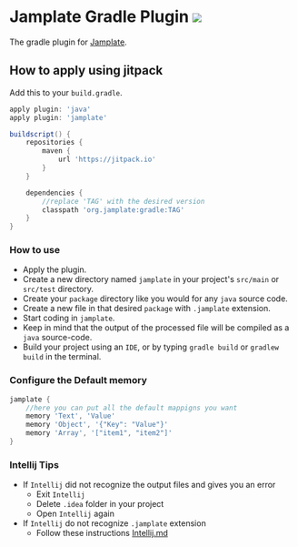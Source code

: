 # Jamplate Gradle Plugin [![](https://jitpack.io/v/org.jamplate/gradle.svg)](https://jitpack.io/#org.jamplate/gradle)

The gradle plugin for [Jamplate](https://github.com/jamplate/processor).

## How to apply using jitpack

Add this to your `build.gradle`.

```groovy
apply plugin: 'java'
apply plugin: 'jamplate'

buildscript() {
	repositories {
		maven {
			url 'https://jitpack.io'
		}
	}

	dependencies {
		//replace 'TAG' with the desired version
		classpath 'org.jamplate:gradle:TAG'
	}
}
```

### How to use

- Apply the plugin.
- Create a new directory named `jamplate` in your project's `src/main` or `src/test`
  directory.
- Create your `package` directory like you would for any `java` source code.
- Create a new file in that desired `package` with `.jamplate` extension.
- Start coding in `jamplate`.
- Keep in mind that the output of the processed file will be compiled as a `java`
  source-code.
- Build your project using an `IDE`, or by typing `gradle build` or `gradlew build` in the
  terminal.

### Configure the Default memory

```gradle
jamplate {
    //here you can put all the default mappigns you want
    memory 'Text', 'Value'
    memory 'Object', '{"Key": "Value"}'
    memory 'Array', '["item1", "item2"]'
}
```

### Intellij Tips

- If `Intellij` did not recognize the output files and gives you an error
    - Exit `Intellij`
    - Delete `.idea` folder in your project
    - Open `Intellij` again
- If `Intellij` do not recognize `.jamplate` extension
    - Follow these instructions
      [Intellij.md](https://github.com/jamplate/processor/blob/master/Intellij.md)
